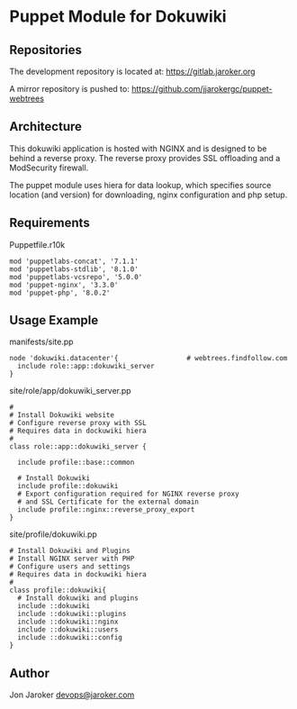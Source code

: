 # Puppet Module for Dokuwiki

## Repositories

The development repository is located at: <https://gitlab.jaroker.org>

A mirror repository is pushed to: <https://github.com/jjarokergc/puppet-webtrees>

## Architecture

This dokuwiki application is hosted with NGINX and is designed to be behind a reverse proxy.  The reverse proxy provides SSL offloading and a ModSecurity firewall.

The puppet module uses hiera for data lookup, which specifies source location (and version) for downloading, nginx configuration and php setup.

## Requirements

Puppetfile.r10k

```
mod 'puppetlabs-concat', '7.1.1'
mod 'puppetlabs-stdlib', '8.1.0'
mod 'puppetlabs-vcsrepo', '5.0.0'
mod 'puppet-nginx', '3.3.0'
mod 'puppet-php', '8.0.2'
```

## Usage Example

manifests/site.pp

```
node 'dokuwiki.datacenter'{                 # webtrees.findfollow.com
  include role::app::dokuwiki_server
}
```

site/role/app/dokuwiki_server.pp

```
#
# Install Dokuwiki website
# Configure reverse proxy with SSL
# Requires data in dockuwiki hiera
#
class role::app::dokuwiki_server {

  include profile::base::common

  # Install Dokuwiki
  include profile::dokuwiki
  # Export configuration required for NGINX reverse proxy
  # and SSL Certificate for the external domain
  include profile::nginx::reverse_proxy_export
}
```

site/profile/dokuwiki.pp

```
# Install Dokuwiki and Plugins
# Install NGINX server with PHP
# Configure users and settings
# Requires data in dockuwiki hiera
#
class profile::dokuwiki{
  # Install dokuwiki and plugins
  include ::dokuwiki
  include ::dokuwiki::plugins
  include ::dokuwiki::nginx
  include ::dokuwiki::users
  include ::dokuwiki::config
}
```

## Author

Jon Jaroker
devops@jaroker.com
